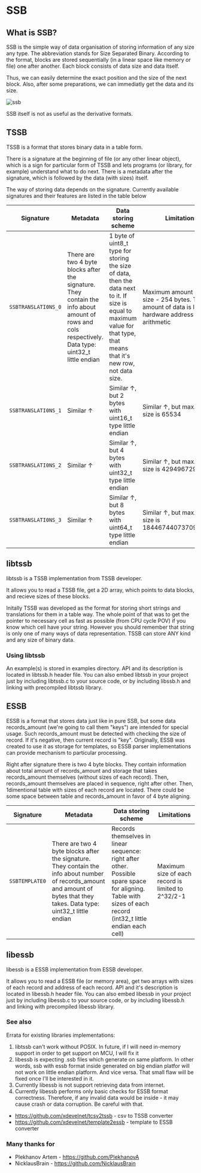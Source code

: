 # SSB

## What is SSB?

SSB is the simple way of data organisation of storing information of any size any type. The abbreviation stands for Size Separated Binary.
According to the format, blocks are stored sequentially (in a linear space like memory or file) one after another. Each block consists of data size and data itself.

Thus, we can easily determine the exact position and the size of the next block. Also, after some preparations, we can immediatly get the data and its size.

![ssb](https://user-images.githubusercontent.com/16417758/52917366-39d1c000-32f3-11e9-8f23-09cae1123a5b.png)

SSB itself is not as useful as the derivative formats.

## TSSB

TSSB is a format that stores binary data in a table form.

There is a signature at the beginning of file (or any other linear object), which is a sign for particular form of TSSB and lets programs (or library, for example) understand what to do next.
There is a metadata after the signature, which is followed by the data (with sizes) itself.

The way of storing data depends on the signature. Currently available signatures and their features are listed in the table below

|Signature|Metadata|Data storing scheme|Limitations|
|---|---|---|---|
|`SSBTRANSLATI0NS_0`|There are two 4 byte blocks after the signature. They contain the info about amount of rows and cols respectively. Data type: uint32_t little endian|1 byte of uint8_t type for storing the size of data, then the data next to it. If size is equal to maximum value for that type, that means that it's new row, not data size.|Maximum amount of data size - 254 bytes. Total amount of data is limited by hardware address arithmetic
|`SSBTRANSLATI0NS_1`|Similar ↑|Similar ↑, but 2 bytes with uint16_t type little endian|Similar ↑, but max. data size is 65534|
|`SSBTRANSLATI0NS_2`|Similar ↑|Similar ↑, but 4 bytes with uint32_t type little endian|Similar ↑, but max. data size is 4294967294|
|`SSBTRANSLATI0NS_3`|Similar ↑|Similar ↑, but 8 bytes with uint64_t type little endian|Similar ↑, but max. data size is 18446744073709551614|
## libtssb

libtssb is a TSSB implementation from TSSB developer.

It allows you to read a TSSB file, get a 2D array, which points to data blocks, and recieve sizes of these blocks.

Initally TSSB was developed as the format for storing short strings and translations for them in a table way. The whole point of that was to get the pointer to necessary cell as fast as possible (from CPU cycle POV) if you know which cell have your string.
However you should remember that string is only one of many ways of data representation. TSSB can store ANY kind and any size of binary data.

### Using libtssb

An example(s) is stored in examples directory.
API and its description is located in libtssb.h header file.
You can also embed libtssb in your project just by including libtssb.c to your source code, or by including libssb.h and linking with precompiled libtssb library.

## ESSB

ESSB is a format that stores data just like in pure SSB, but some data records_amount (we're going to call them "keys") are intended for special usage. Such records_amount must be detected with checking the size of record. If it's negative, then current record is "key".
Originally, ESSB was created to use it as storage for templates, so ESSB parser implementations can provide mechanism to particular processing.

Right after signature there is two 4 byte blocks. They contain information about total amount of records_amount and storage that takes records_amount themselves (without sizes of each record).
Then, records_amount themselves are placed in sequence, right after other.
Then, 1dimentional table with sizes of each record are located. There could be some space between table and records_amount in favor of 4 byte aligning.

|Signature|Metadata|Data storing scheme|Limitations|
|---|---|---|---|
|`SSBTEMPLATE0`|There are two 4 byte blocks after the signature. They contain the info about number of records_amount and amount of bytes that they takes. Data type: uint32_t little endian|Records themselves in linear sequence: right after other. Possible spare space for aligning. Table with sizes of each record (int32_t little endian each cell)|Maximum size of each record is limited to 2^32/2-1|
## libessb

libessb is a ESSB implementation from ESSB developer.

It allows you to read a ESSB file (or memory area), get two arrays with sizes of each record and address of each record.
API and it's description is located in libessb.h header file.
You can also embed libessb in your project just by including libessb.c to your source code, or by including libessb.h and linking with precompiled libessb library.

### See also

Errata for existing libraries implementations:

1. libtssb can't work without POSIX. In future, if I will need in-memory support in order to get support on MCU, I will fix it
2. libessb is expecting .ssb files which generate on same platform. In other words, ssb with essb format inside generated on big endian platfor will not work on little endian platform. And vice versa. That small flaw will be fixed once I'll be interested in it.
3. Currently libessb is not support retrieving data from internet.
4. Currently libessb performs only basic checks for ESSB format correctness. Therefore, if any invalid data would be inside - it may cause crash or data corruption. Be careful with that. 

 * https://github.com/xdevelnet/tcsv2tssb - csv to TSSB converter
 * https://github.com/xdevelnet/template2essb - template to ESSB converter

### Many thanks for

 * Plekhanov Artem - https://github.com/PlekhanovA
 * NicklausBrain - https://github.com/NicklausBrain 
